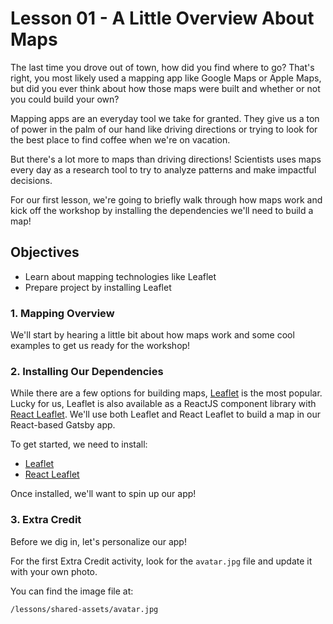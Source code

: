 # Lesson 01 - A Little Overview About Maps

The last time you drove out of town, how did you find where to go? That's right, you most likely used a mapping app like Google Maps or Apple Maps, but did you ever think about how those maps were built and whether or not you could build your own?

Mapping apps are an everyday tool we take for granted. They give us a ton of power in the palm of our hand like driving directions or trying to look for the best place to find coffee when we're on vacation.

But there's a lot more to maps than driving directions! Scientists uses maps every day as a research tool to try to analyze patterns and make impactful decisions.

For our first lesson, we're going to briefly walk through how maps work and kick off the workshop by installing the dependencies we'll need to build a map!

## Objectives
* Learn about mapping technologies like Leaflet
* Prepare project by installing Leaflet


### 1. Mapping Overview

We'll start by hearing a little bit about how maps work and some cool examples to get us ready for the workshop!

### 2. Installing Our Dependencies

While there are a few options for building maps, [Leaflet](https://leafletjs.com/) is the most popular. Lucky for us, Leaflet is also available as a ReactJS component library with [React Leaflet](https://react-leaflet.js.org/). We'll use both Leaflet and React Leaflet to build a map in our React-based Gatsby app.

To get started, we need to install:
* [Leaflet](https://www.npmjs.com/package/leaflet)
* [React Leaflet](https://www.npmjs.com/package/react-leaflet)

Once installed, we'll want to spin up our app!

### 3. Extra Credit

Before we dig in, let's personalize our app!

For the first Extra Credit activity, look for the `avatar.jpg` file and update it with your own photo.

You can find the image file at:
```
/lessons/shared-assets/avatar.jpg
```
